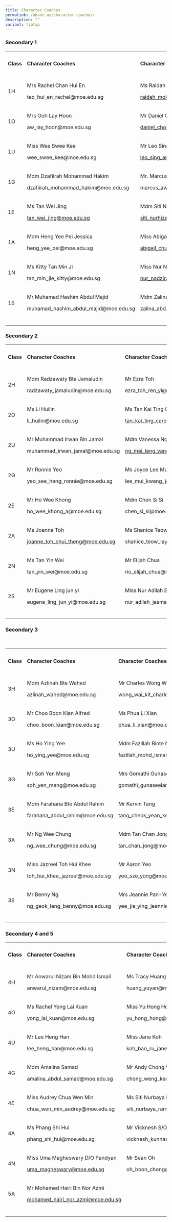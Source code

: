 ```yaml
---
title: Character Coaches
permalink: /about-us/character-coaches/
description: ""
variant: tiptap
---
```

<h3>Secondary 1</h3>
<table style="minWidth: 100px">
<colgroup>
<col>
<col>
<col>
<col>
</colgroup>
<tbody>
<tr>
<td rowspan="1" colspan="1">
<p><strong>Class</strong>
</p>
</td>
<td rowspan="1" colspan="1">
<p><strong>Character Coaches</strong>
</p>
</td>
<td rowspan="1" colspan="1">
<p><strong>Character Coaches</strong>
</p>
</td>
<td rowspan="1" colspan="1">
<p><strong>Character Coaches</strong>
</p>
</td>
</tr>
<tr>
<td rowspan="1" colspan="1">
<p>1H</p>
</td>
<td rowspan="1" colspan="1">
<p>Mrs Rachel Chan Hui En</p>
<p><a rel="noopener noreferrer nofollow" target="_blank">teo_hui_en_rachel@moe.edu.sg</a>
</p>
</td>
<td rowspan="1" colspan="1">
<p>Ms Raidah Binte Moktar</p>
<p><a href="mailto:raidah_moktar@moe.edu.sg" rel="noopener noreferrer nofollow" target="_blank">raidah_moktar@moe.edu.sg</a>
</p>
</td>
<td rowspan="1" colspan="1">
<p></p>
</td>
</tr>
<tr>
<td rowspan="1" colspan="1">
<p>1O</p>
</td>
<td rowspan="1" colspan="1">
<p>Mrs Goh Lay Hoon</p>
<p><a rel="noopener noreferrer nofollow" target="_blank">aw_lay_hoon@moe.edu.sg</a>
</p>
</td>
<td rowspan="1" colspan="1">
<p>Mr Daniel Chong Jun Zheng</p>
<p><a href="mailto:daniel_chong_jun_zheng@moe.edu.sg" rel="noopener noreferrer nofollow" target="_blank">daniel_chong_jun_zheng@moe.edu.sg</a>
</p>
</td>
<td rowspan="1" colspan="1">
<p></p>
</td>
</tr>
<tr>
<td rowspan="1" colspan="1">
<p>1U</p>
</td>
<td rowspan="1" colspan="1">
<p>Miss Wee Swee Kee</p>
<p><a rel="noopener noreferrer nofollow" target="_blank">wee_swee_kee@moe.edu.sg</a>
</p>
</td>
<td rowspan="1" colspan="1">
<p>Mr Leo Sing Ann</p>
<p><a href="mailto:leo_sing_ann@moe.edu.sg" rel="noopener noreferrer nofollow" target="_blank">leo_sing_ann@moe.edu.sg</a>
</p>
</td>
<td rowspan="1" colspan="1">
<p></p>
</td>
</tr>
<tr>
<td rowspan="1" colspan="1">
<p>1G</p>
</td>
<td rowspan="1" colspan="1">
<p>Mdm Dzafiirah Mohammad Hakim</p>
<p><a rel="noopener noreferrer nofollow" target="_blank">dzafiirah_mohammad_hakim@moe.edu.sg</a>
</p>
</td>
<td rowspan="1" colspan="1">
<p>Mr. Marcus Aw Yu Kian</p>
<p><a rel="noopener noreferrer nofollow" target="_blank">marcus_aw_yu_kian_a@moe.edu.sg</a>
</p>
</td>
<td rowspan="1" colspan="1">
<p></p>
</td>
</tr>
<tr>
<td rowspan="1" colspan="1">
<p>1E</p>
</td>
<td rowspan="1" colspan="1">
<p>Ms Tan Wei Jing</p>
<p><a href="mailto:tan_wei_jing@moe.edu.sg" rel="noopener noreferrer nofollow" target="_blank">tan_wei_jing@moe.edu.sg</a>
</p>
</td>
<td rowspan="1" colspan="1">
<p>Mdm Siti Nurhizah B Mohamed Hassan</p>
<p><a href="mailto:siti_nurhizah_mohamed_hassan@moe.edu.sg" rel="noopener noreferrer nofollow" target="_blank">siti_nurhizah_mohamed_hassan@moe.edu.sg</a>
</p>
</td>
<td rowspan="1" colspan="1">
<p></p>
</td>
</tr>
<tr>
<td rowspan="1" colspan="1">
<p>1A</p>
</td>
<td rowspan="1" colspan="1">
<p>Mdm Heng Yee Pei Jessica</p>
<p><a rel="noopener noreferrer nofollow" target="_blank">heng_yee_pei@moe.edu.sg</a>
</p>
</td>
<td rowspan="1" colspan="1">
<p>Miss Abigal Chua</p>
<p><a href="mailto:abigail_chua_xin_huei@moe.edu.sg" rel="noopener noreferrer nofollow" target="_blank">abigail_chua_xin_huei@moe.edu.sg</a> 
</p>
</td>
<td rowspan="1" colspan="1">
<p></p>
</td>
</tr>
<tr>
<td rowspan="1" colspan="1">
<p>1N</p>
</td>
<td rowspan="1" colspan="1">
<p>Ms Kitty Tan Min Ji</p>
<p><a rel="noopener noreferrer nofollow" target="_blank">tan_min_jie_kitty@moe.edu.sg</a>
</p>
</td>
<td rowspan="1" colspan="1">
<p>Miss Nur Nadzirah Binte Abdul Halim Kadri</p>
<p><a href="mailto:nur_nadzirah_abdul@moe.edu.sg" rel="noopener noreferrer nofollow" target="_blank">nur_nadzirah_abdul@moe.edu.sg</a>
</p>
</td>
<td rowspan="1" colspan="1">
<p></p>
</td>
</tr>
<tr>
<td rowspan="1" colspan="1">
<p>1S</p>
</td>
<td rowspan="1" colspan="1">
<p>Mr Muhamad Hashim Abdul Majid</p>
<p><a rel="noopener noreferrer nofollow" target="_blank">muhamad_hashim_abdul_majid@moe.edu.sg</a>
</p>
</td>
<td rowspan="1" colspan="1">
<p>Mdm Zalina Bte Abdul Jalil</p>
<p><a rel="noopener noreferrer nofollow" target="_blank">zalina_abd_jalil@moe.edu.sg</a>
</p>
</td>
<td rowspan="1" colspan="1">
<p></p>
</td>
</tr>
<tr>
<td rowspan="1" colspan="1">
<p></p>
</td>
<td rowspan="1" colspan="1">
<p></p>
</td>
<td rowspan="1" colspan="1">
<p></p>
</td>
<td rowspan="1" colspan="1">
<p></p>
</td>
</tr>
</tbody>
</table>
<h3>Secondary 2</h3>
<table style="minWidth: 100px">
<colgroup>
<col>
<col>
<col>
<col>
</colgroup>
<tbody>
<tr>
<td rowspan="1" colspan="1">
<p><strong>Class</strong>
</p>
</td>
<td rowspan="1" colspan="1">
<p><strong>Character Coaches</strong>
</p>
</td>
<td rowspan="1" colspan="1">
<p><strong>Character Coaches</strong>
</p>
</td>
<td rowspan="1" colspan="1">
<p><strong>Character Coaches</strong>
</p>
</td>
</tr>
<tr>
<td rowspan="1" colspan="1">
<p>2H</p>
</td>
<td rowspan="1" colspan="1">
<p>Mdm Radzawaty Bte Jamaludin</p>
<p><a rel="noopener noreferrer nofollow" target="_blank">radzawaty_jamaludin@moe.edu.sg</a>
</p>
</td>
<td rowspan="1" colspan="1">
<p>Mr Ezra Toh</p>
<p><a rel="noopener noreferrer nofollow" target="_blank">ezra_toh_ren_yi@moe.edu.sg</a>
</p>
</td>
<td rowspan="1" colspan="1">
<p></p>
</td>
</tr>
<tr>
<td rowspan="1" colspan="1">
<p>2O</p>
</td>
<td rowspan="1" colspan="1">
<p>Ms Li Huilin</p>
<p><a rel="noopener noreferrer nofollow" target="_blank">li_huilin@moe.edu.sg</a>
</p>
</td>
<td rowspan="1" colspan="1">
<p>Ms Tan Kai Ting Caroline</p>
<p><a href="mailto:tan_kai_ting_caroline_b@moe.edu.sg" rel="noopener noreferrer nofollow" target="_blank">tan_kai_ting_caroline_b@moe.edu.sg</a>
</p>
</td>
<td rowspan="1" colspan="1">
<p></p>
</td>
</tr>
<tr>
<td rowspan="1" colspan="1">
<p>2U</p>
</td>
<td rowspan="1" colspan="1">
<p>Mr Muhammad Irwan Bin Jamal</p>
<p><a rel="noopener noreferrer nofollow" target="_blank">muhammad_irwan_jamal@moe.edu.sg</a>
</p>
</td>
<td rowspan="1" colspan="1">
<p>Mdm Vanessa Ng</p>
<p><a href="mailto:ng_mei_leng_vanessa@moe.edu.sg" rel="noopener noreferrer nofollow" target="_blank">ng_mei_leng_vanessa@moe.edu.sg</a>
</p>
</td>
<td rowspan="1" colspan="1">
<p></p>
</td>
</tr>
<tr>
<td rowspan="1" colspan="1">
<p>2G</p>
</td>
<td rowspan="1" colspan="1">
<p>Mr Ronnie Yeo</p>
<p><a rel="noopener noreferrer nofollow" target="_blank">yeo_see_heng_ronnie@moe.edu.sg</a>
</p>
</td>
<td rowspan="1" colspan="1">
<p>Ms Joyce Lee Mui Kwan</p>
<p><a rel="noopener noreferrer nofollow" target="_blank">lee_mui_kwang_joyce@moe.edu.sg</a>
</p>
</td>
<td rowspan="1" colspan="1">
<p></p>
</td>
</tr>
<tr>
<td rowspan="1" colspan="1">
<p>2E</p>
</td>
<td rowspan="1" colspan="1">
<p>Mr Ho Wee Khong</p>
<p><a rel="noopener noreferrer nofollow" target="_blank">ho_wee_khong_a@moe.edu.sg</a>
</p>
</td>
<td rowspan="1" colspan="1">
<p>Mdm Chen Si Si</p>
<p><a rel="noopener noreferrer nofollow" target="_blank">chen_si_si@moe.edu.sg</a>
</p>
</td>
<td rowspan="1" colspan="1">
<p></p>
</td>
</tr>
<tr>
<td rowspan="1" colspan="1">
<p>2A</p>
</td>
<td rowspan="1" colspan="1">
<p>Ms Joanne Toh</p>
<p><a href="mailto:joanne_toh_chui_theng@moe.edu.sg" rel="noopener noreferrer nofollow" target="_blank">joanne_toh_chui_theng@moe.edu.sg</a>
</p>
</td>
<td rowspan="1" colspan="1">
<p>Ms Shanice Teow lay teng</p>
<p><a rel="noopener noreferrer nofollow" target="_blank">shanice_teow_lay_teng@moe.edu.sg</a>
</p>
</td>
<td rowspan="1" colspan="1">
<p></p>
</td>
</tr>
<tr>
<td rowspan="1" colspan="1">
<p>2N</p>
</td>
<td rowspan="1" colspan="1">
<p>Ms Tan Yin Wei</p>
<p><a rel="noopener noreferrer nofollow" target="_blank">tan_yin_wei@moe.edu.sg</a>
</p>
</td>
<td rowspan="1" colspan="1">
<p>Mr Elijah Chua</p>
<p><a rel="noopener noreferrer nofollow" target="_blank">rio_elijah_chua@moe.edu.sg</a>
</p>
</td>
<td rowspan="1" colspan="1">
<p></p>
</td>
</tr>
<tr>
<td rowspan="1" colspan="1">
<p>2S</p>
</td>
<td rowspan="1" colspan="1">
<p>Mr Eugene Ling jun yi</p>
<p><a rel="noopener noreferrer nofollow" target="_blank">eugene_ling_jun_yi@moe.edu.sg</a>
</p>
</td>
<td rowspan="1" colspan="1">
<p>Miss Nur Adilah Binte Jasman</p>
<p><a rel="noopener noreferrer nofollow" target="_blank">nur_adilah_jasman@moe.edu.sg</a>
</p>
</td>
<td rowspan="1" colspan="1">
<p></p>
</td>
</tr>
<tr>
<td rowspan="1" colspan="1">
<p></p>
</td>
<td rowspan="1" colspan="1">
<p></p>
</td>
<td rowspan="1" colspan="1">
<p></p>
</td>
<td rowspan="1" colspan="1">
<p></p>
</td>
</tr>
</tbody>
</table>
<h3>Secondary 3</h3>
<p>&nbsp;</p>
<table style="minWidth: 100px">
<colgroup>
<col>
<col>
<col>
<col>
</colgroup>
<tbody>
<tr>
<td rowspan="1" colspan="1">
<p><strong>Class</strong>
</p>
</td>
<td rowspan="1" colspan="1">
<p><strong>Character Coaches</strong>
</p>
</td>
<td rowspan="1" colspan="1">
<p><strong>Character Coaches</strong>
</p>
</td>
<td rowspan="1" colspan="1">
<p><strong>Character Coaches</strong>
</p>
</td>
</tr>
<tr>
<td rowspan="1" colspan="1">
<p>3H</p>
</td>
<td rowspan="1" colspan="1">
<p>Mdm Azlinah Bte Wahed</p>
<p><a rel="noopener noreferrer nofollow" target="_blank">azlinah_wahed@moe.edu.sg</a>
</p>
</td>
<td rowspan="1" colspan="1">
<p>Mr Charles Wong Wai Kit</p>
<p><a rel="noopener noreferrer nofollow" target="_blank">wong_wai_kit_charles@moe.edu.sg</a>
</p>
</td>
<td rowspan="1" colspan="1">
<p></p>
</td>
</tr>
<tr>
<td rowspan="1" colspan="1">
<p>3O</p>
</td>
<td rowspan="1" colspan="1">
<p>Mr Choo Boon Kian Alfred</p>
<p><a rel="noopener noreferrer nofollow" target="_blank">choo_boon_kian@moe.edu.sg</a>
</p>
</td>
<td rowspan="1" colspan="1">
<p>Ms Phua Li Xian</p>
<p><a rel="noopener noreferrer nofollow" target="_blank">phua_li_xian@moe.edu.sg</a>
</p>
</td>
<td rowspan="1" colspan="1">
<p></p>
</td>
</tr>
<tr>
<td rowspan="1" colspan="1">
<p>3U</p>
</td>
<td rowspan="1" colspan="1">
<p>Ms Ho Ying Yee</p>
<p><a rel="noopener noreferrer nofollow" target="_blank">ho_ying_yee@moe.edu.sg</a>
</p>
</td>
<td rowspan="1" colspan="1">
<p>Mdm Fazillah Binte Mohamed Ismail</p>
<p><a rel="noopener noreferrer nofollow" target="_blank">fazillah_mohd_ismail@moe.edu.sg</a>
</p>
</td>
<td rowspan="1" colspan="1">
<p></p>
</td>
</tr>
<tr>
<td rowspan="1" colspan="1">
<p>3G</p>
</td>
<td rowspan="1" colspan="1">
<p>Mr Soh Yen Meng</p>
<p><a rel="noopener noreferrer nofollow" target="_blank">soh_yen_meng@moe.edu.sg</a>
</p>
</td>
<td rowspan="1" colspan="1">
<p>Mrs Gomathi Gunaseelan</p>
<p><a rel="noopener noreferrer nofollow" target="_blank">gomathi_gunaseelan@moe.edu.sg</a>
</p>
</td>
<td rowspan="1" colspan="1">
<p></p>
</td>
</tr>
<tr>
<td rowspan="1" colspan="1">
<p>3E</p>
</td>
<td rowspan="1" colspan="1">
<p>Mdm Farahana Bte Abdul Rahim</p>
<p><a rel="noopener noreferrer nofollow" target="_blank">farahana_abdul_rahim@moe.edu.sg</a>
</p>
</td>
<td rowspan="1" colspan="1">
<p>Mr Kervin Tang</p>
<p><a rel="noopener noreferrer nofollow" target="_blank">tang_cheok_yean_kervin@moe.edu.sg</a>
</p>
</td>
<td rowspan="1" colspan="1">
<p></p>
</td>
</tr>
<tr>
<td rowspan="1" colspan="1">
<p>3A</p>
</td>
<td rowspan="1" colspan="1">
<p>Mr Ng Wee Chung</p>
<p><a rel="noopener noreferrer nofollow" target="_blank">ng_wee_chung@moe.edu.sg</a>
</p>
</td>
<td rowspan="1" colspan="1">
<p>Mdm Tan Chan Jong</p>
<p><a rel="noopener noreferrer nofollow" target="_blank">tan_chan_jong@moe.edu.sg</a>
</p>
</td>
<td rowspan="1" colspan="1">
<p></p>
</td>
</tr>
<tr>
<td rowspan="1" colspan="1">
<p>3N</p>
</td>
<td rowspan="1" colspan="1">
<p>Miss Jazreel Toh Hui Khee</p>
<p><a rel="noopener noreferrer nofollow" target="_blank">toh_hui_khee_jazreel@moe.edu.sg</a>
</p>
</td>
<td rowspan="1" colspan="1">
<p>Mr Aaron Yeo</p>
<p><a rel="noopener noreferrer nofollow" target="_blank">yeo_sze_yong@moe.edu.sg</a>
</p>
</td>
<td rowspan="1" colspan="1">
<p></p>
</td>
</tr>
<tr>
<td rowspan="1" colspan="1">
<p>3S</p>
</td>
<td rowspan="1" colspan="1">
<p>Mr Benny Ng</p>
<p><a rel="noopener noreferrer nofollow" target="_blank">ng_geok_leng_benny@moe.edu.sg</a>
</p>
</td>
<td rowspan="1" colspan="1">
<p>Mrs Jeannie Pan-Yee Jie Ying</p>
<p><a rel="noopener noreferrer nofollow" target="_blank">yee_jie_ying_jeannie@moe.edu.sg</a>
</p>
</td>
<td rowspan="1" colspan="1">
<p></p>
</td>
</tr>
<tr>
<td rowspan="1" colspan="1">
<p></p>
</td>
<td rowspan="1" colspan="1">
<p></p>
</td>
<td rowspan="1" colspan="1">
<p></p>
</td>
<td rowspan="1" colspan="1">
<p></p>
</td>
</tr>
</tbody>
</table>
<h3>Secondary 4 and 5</h3>
<table style="minWidth: 100px">
<colgroup>
<col>
<col>
<col>
<col>
</colgroup>
<tbody>
<tr>
<td rowspan="1" colspan="1">
<p><strong>Class</strong>
</p>
</td>
<td rowspan="1" colspan="1">
<p><strong>Character Coaches</strong>
</p>
</td>
<td rowspan="1" colspan="1">
<p><strong>Character Coaches</strong>
</p>
</td>
<td rowspan="1" colspan="1">
<p><strong>Character Coaches</strong>
</p>
</td>
</tr>
<tr>
<td rowspan="1" colspan="1">
<p>4H</p>
</td>
<td rowspan="1" colspan="1">
<p>Mr Anwarul Nizam Bin Mohd Ismail</p>
<p><a rel="noopener noreferrer nofollow" target="_blank">anwarul_nizam@moe.edu.sg</a>
</p>
</td>
<td rowspan="1" colspan="1">
<p>Ms Tracy Huang Yuyan</p>
<p><a rel="noopener noreferrer nofollow" target="_blank">huang_yuyan@moe.edu.sg</a>
</p>
</td>
<td rowspan="1" colspan="1">
<p></p>
</td>
</tr>
<tr>
<td rowspan="1" colspan="1">
<p>4O</p>
</td>
<td rowspan="1" colspan="1">
<p>Ms Rachel Yong Lai Kuan</p>
<p><a rel="noopener noreferrer nofollow" target="_blank">yong_lai_kuan@moe.edu.sg</a>
</p>
</td>
<td rowspan="1" colspan="1">
<p>Miss Yu Hong Hong</p>
<p><a rel="noopener noreferrer nofollow" target="_blank">yu_hong_hong@moe.edu.sg</a>
</p>
</td>
<td rowspan="1" colspan="1">
<p></p>
</td>
</tr>
<tr>
<td rowspan="1" colspan="1">
<p>4U</p>
</td>
<td rowspan="1" colspan="1">
<p>Mr Lee Heng Han</p>
<p><a rel="noopener noreferrer nofollow" target="_blank">lee_heng_han@moe.edu.sg</a>
</p>
</td>
<td rowspan="1" colspan="1">
<p>Miss Jane Koh</p>
<p><a rel="noopener noreferrer nofollow" target="_blank">koh_bao_ru_jane@moe.edu.sg</a>
</p>
</td>
<td rowspan="1" colspan="1">
<p></p>
</td>
</tr>
<tr>
<td rowspan="1" colspan="1">
<p>4G</p>
</td>
<td rowspan="1" colspan="1">
<p>Mdm Amalina Samad</p>
<p><a rel="noopener noreferrer nofollow" target="_blank">amalina_abdul_samad@moe.edu.sg</a>
</p>
</td>
<td rowspan="1" colspan="1">
<p>Mr Andy Chong Weng Keong</p>
<p><a rel="noopener noreferrer nofollow" target="_blank">chong_weng_keong_andy@moe.edu.sg</a>
</p>
</td>
<td rowspan="1" colspan="1">
<p></p>
</td>
</tr>
<tr>
<td rowspan="1" colspan="1">
<p>4E</p>
</td>
<td rowspan="1" colspan="1">
<p>Miss Audrey Chua Wen Min</p>
<p><a rel="noopener noreferrer nofollow" target="_blank">chua_wen_min_audrey@moe.edu.sg</a>
</p>
</td>
<td rowspan="1" colspan="1">
<p>Ms Siti Nurbaya Rameh</p>
<p><a rel="noopener noreferrer nofollow" target="_blank">siti_nurbaya_rameh@moe.edu.sg</a>
</p>
</td>
<td rowspan="1" colspan="1">
<p></p>
</td>
</tr>
<tr>
<td rowspan="1" colspan="1">
<p>4A</p>
</td>
<td rowspan="1" colspan="1">
<p>Ms Phang Shi Hui</p>
<p><a rel="noopener noreferrer nofollow" target="_blank">phang_shi_hui@moe.edu.sg</a>
</p>
</td>
<td rowspan="1" colspan="1">
<p>Mr Vicknesh S/O Kunnasekaran</p>
<p><a rel="noopener noreferrer nofollow" target="_blank">vicknesh_kunnasekaran@moe.edu.sg</a>
</p>
</td>
<td rowspan="1" colspan="1">
<p></p>
</td>
</tr>
<tr>
<td rowspan="1" colspan="1">
<p>4N</p>
</td>
<td rowspan="1" colspan="1">
<p>Miss Uma Magheswary D/O Pandyan</p>
<p><a href="mailto:uma_magheswary@moe.edu.sg" rel="noopener noreferrer nofollow" target="_blank">uma_magheswary@moe.edu.sg</a>
</p>
</td>
<td rowspan="1" colspan="1">
<p>Mr Sean Oh</p>
<p><a rel="noopener noreferrer nofollow" target="_blank">oh_boon_chong@moe.edu.sg</a>
</p>
</td>
<td rowspan="1" colspan="1">
<p></p>
</td>
</tr>
<tr>
<td rowspan="1" colspan="1">
<p>5A</p>
</td>
<td rowspan="1" colspan="1">
<p>Mr Mohamed Hairi Bin Nor Azmi</p>
<p><a href="mailto:mohamed_hairi_nor_azmi@moe.edu.sg" rel="noopener noreferrer nofollow" target="_blank">mohamed_hairi_nor_azmi@moe.edu.sg</a>
</p>
</td>
<td rowspan="1" colspan="1">
<p>&nbsp;</p>
</td>
<td rowspan="1" colspan="1">
<p></p>
</td>
</tr>
<tr>
<td rowspan="1" colspan="1">
<p></p>
</td>
<td rowspan="1" colspan="1">
<p></p>
</td>
<td rowspan="1" colspan="1">
<p></p>
</td>
<td rowspan="1" colspan="1">
<p></p>
</td>
</tr>
</tbody>
</table>
<p></p>